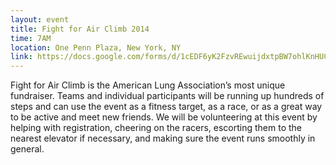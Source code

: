 ```yaml
---
layout: event
title: Fight for Air Climb 2014
time: 7AM
location: One Penn Plaza, New York, NY
link: https://docs.google.com/forms/d/1cEDF6yK2FzvREwuijdxtpBW7ohlKnHUCfEROkNPbKGA/viewform
---
```

Fight for Air Climb is the American Lung Association’s most unique fundraiser. Teams and individual participants will be running up hundreds of steps and can use the event as a fitness target, as a race, or as a great way to be active and meet new friends. We will be volunteering at this event by helping with registration, cheering on the racers, escorting them to the nearest elevator if necessary, and making sure the event runs smoothly in general.
